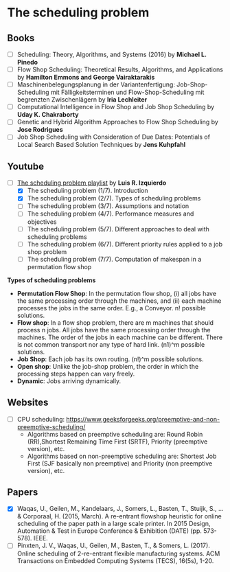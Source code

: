 # The scheduling problem

## Books

- [ ] Scheduling: Theory, Algorithms, and Systems (2016) by **Michael L. Pinedo**
- [ ] Flow Shop Scheduling: Theoretical Results, Algorithms, and Applications by **Hamilton Emmons and George Vairaktarakis**
- [ ] Maschinenbelegungsplanung in der Variantenfertigung: Job-Shop-Scheduling mit Fälligkeitsterminen und Flow-Shop-Scheduling mit begrenzten Zwischenlägern by **Iria Lechleiter**
- [ ] Computational Intelligence in Flow Shop and Job Shop Scheduling by **Uday K. Chakraborty**
- [ ] Genetic and Hybrid Algorithm Approaches to Flow Shop Scheduling by **Jose Rodrigues**
- [ ] Job Shop Scheduling with Consideration of Due Dates: Potentials of Local Search Based Solution Techniques by **Jens Kuhpfahl**

## Youtube

- [ ] [The scheduling problem playlist](https://www.youtube.com/playlist?list=PLN4kTzLXGGgU2-WLwxfuRwfnENwSusLCb) by **Luis R. Izquierdo**
	- [x] The scheduling problem (1/7). Introduction
	- [x] The scheduling problem (2/7). Types of scheduling problems
	- [ ] The scheduling problem (3/7). Assumptions and notation
	- [ ] The scheduling problem (4/7). Performance measures and objectives
	- [ ] The scheduling problem (5/7). Different approaches to deal with scheduling problems
	- [ ] The scheduling problem (6/7). Different priority rules applied to a job shop problem
	- [ ] The scheduling problem (7/7). Computation of makespan in a permutation flow shop

**Types of scheduling problems**

* **Permutation Flow Shop**: In the permutation flow shop, (i) all jobs have the same processing order through the machines, and (ii) each machine processes the jobs in the same order. E.g., a Conveyor. n! possible solutions.
* **Flow shop**: In a flow shop problem, there are m machines that should process n jobs. All jobs have the same processing order through the machines. The order of the jobs in each machine can be different. There is not common transport nor any type of hard link. (n1)^m possible solutions.
* **Job Shop**: Each job has its own routing. (n!)^m possible solutions.
* **Open shop**: Unlike the job-shop problem, the order in which the processing steps happen can vary freely.
* **Dynamic**: Jobs arriving dynamically.

## Websites

- [ ] CPU scheduling: https://www.geeksforgeeks.org/preemptive-and-non-preemptive-scheduling/
	* Algorithms based on preemptive scheduling are: Round Robin (RR),Shortest Remaining Time First (SRTF), Priority (preemptive version), etc.
	* Algorithms based on non-preemptive scheduling are: Shortest Job First (SJF basically non preemptive) and Priority (non preemptive version), etc.

## Papers

- [x] Waqas, U., Geilen, M., Kandelaars, J., Somers, L., Basten, T., Stuijk, S., ... & Corporaal, H. (2015, March). A re-entrant flowshop heuristic for online scheduling of the paper path in a large scale printer. In 2015 Design, Automation & Test in Europe Conference & Exhibition (DATE) (pp. 573-578). IEEE.
- [ ] Pinxten, J. V., Waqas, U., Geilen, M., Basten, T., & Somers, L. (2017). Online scheduling of 2-re-entrant flexible manufacturing systems. ACM Transactions on Embedded Computing Systems (TECS), 16(5s), 1-20.	